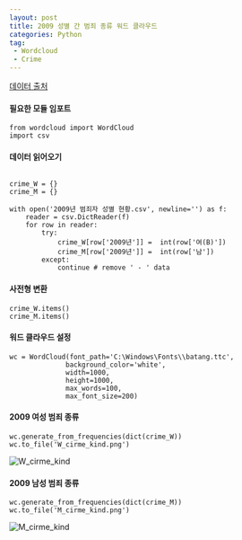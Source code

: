 ```yaml
--- 
layout: post
title: 2009 성별 간 범죄 종류 워드 클라우드
categories: Python
tag: 
 - Wordcloud
 - Crime
---
```


[데이터 출처](https://www.data.go.kr/data/2448449/fileData.do)

#### 필요한 모듈 임포트
```
from wordcloud import WordCloud
import csv
```

#### 데이터 읽어오기
```

crime_W = {} 
crime_M = {} 

with open('2009년 범죄자 성별 현황.csv', newline='') as f:
    reader = csv.DictReader(f)
    for row in reader:
        try:
            crime_W[row['2009년']] =  int(row['여(B)'])
            crime_M[row['2009년']] =  int(row['남']) 
        except:
            continue # remove ' - ' data
```

#### 사전형 변환
```
crime_W.items() 
crime_M.items()
```

#### 워드 클라우드 설정
```
wc = WordCloud(font_path='C:\Windows\Fonts\\batang.ttc', 
              background_color='white', 
              width=1000, 
              height=1000, 
              max_words=100, 
              max_font_size=200)
```
#### 2009 여성 범죄 종류 
```
wc.generate_from_frequencies(dict(crime_W))
wc.to_file('W_cirme_kind.png')
```
![W_cirme_kind](https://user-images.githubusercontent.com/63631604/81420250-ac45ee80-918a-11ea-85fa-f0160dc495e4.png)

#### 2009 남성 범죄 종류
```
wc.generate_from_frequencies(dict(crime_M))
wc.to_file('M_cirme_kind.png')
```

![M_cirme_kind](https://user-images.githubusercontent.com/63631604/81420337-d0093480-918a-11ea-8b83-0adb8a6475d0.png)
